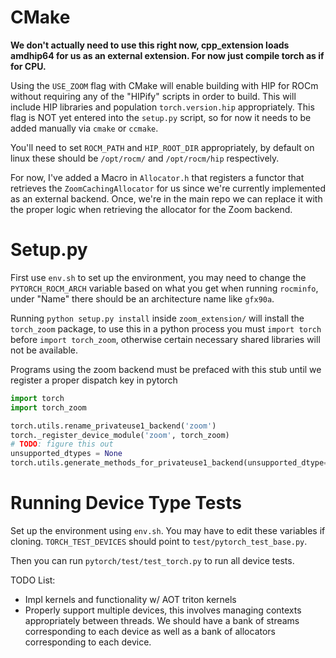 # CMake

**We don't actually need to use this right now, cpp_extension loads amdhip64 for us as an external extension. For now just compile torch as if for CPU.**

Using the `USE_ZOOM` flag with CMake will enable building with HIP for ROCm without requiring any of the "HIPify" scripts in order to build. This will include HIP libraries and population `torch.version.hip` appropriately. This flag is NOT yet entered into the `setup.py` script, so for now it needs to be added manually via `cmake` or `ccmake`.

You'll need to set `ROCM_PATH` and `HIP_ROOT_DIR` appropriately, by default on linux these should be `/opt/rocm/` and `/opt/rocm/hip` respectively.

For now, I've added a Macro in `Allocator.h` that registers a functor that retrieves the `ZoomCachingAllocator` for us since we're currently implemented as an external backend. Once, we're in the main repo we can replace it with the proper logic when retrieving the allocator for the Zoom backend.

# Setup.py
First use `env.sh` to set up the environment, you may need to change the `PYTORCH_ROCM_ARCH` variable based on what you get when running `rocminfo`, under "Name" there should be an architecture name like `gfx90a`.

Running `python setup.py install` inside `zoom_extension/` will install the `torch_zoom` package, to use this in a python process you must `import torch` before `import torch_zoom`, otherwise certain necessary shared libraries will not be available.

Programs using the zoom backend must be prefaced with this stub until we register a proper dispatch key in pytorch

```python
import torch
import torch_zoom

torch.utils.rename_privateuse1_backend('zoom')
torch._register_device_module('zoom', torch_zoom)
# TODO: figure this out
unsupported_dtypes = None
torch.utils.generate_methods_for_privateuse1_backend(unsupported_dtype=unsupported_dtypes)
```

# Running Device Type Tests
Set up the environment using `env.sh`. You may have to edit these variables if cloning. `TORCH_TEST_DEVICES` should point to `test/pytorch_test_base.py`.

Then you can run `pytorch/test/test_torch.py` to run all device tests.

TODO List:


- Impl kernels and functionality w/ AOT triton kernels
- Properly support multiple devices, this involves managing contexts appropriately between threads. We should have a bank of streams corresponding to each device as well as a bank of allocators corresponding to each device.